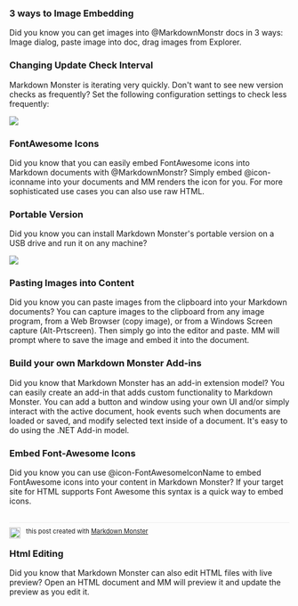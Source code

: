 ### 3 ways to Image Embedding
Did you know you can get images into @MarkdownMonstr docs in 3 ways: Image dialog, paste image into doc, drag images from Explorer.

### Changing Update Check Interval
Markdown Monster is iterating very quickly. Don't want to see new version checks as frequently? Set the following configuration settings to check less frequently:

![](https://raw.githubusercontent.com/RickStrahl/MarkdownMonster/master/MarkdownMonsterWeb/Images/ScreenShots/UpdateFrequency.png)

### FontAwesome Icons
Did you know that you can easily embed FontAwesome icons into Markdown documents with @MarkdownMonstr? Simply embed @icon-iconname into your documents and MM renders the icon for you. For more sophisticated use cases you can also use raw HTML.

### Portable Version 
Did you know you can install Markdown Monster's portable version on a USB drive and run it on any machine?

![](https://raw.githubusercontent.com/RickStrahl/MarkdownMonster/master/MarkdownMonsterWeb/Images/ScreenShots/PortableVersionUSBFolder.png)

### Pasting Images into Content
Did you know you can paste images from the clipboard into your Markdown documents? You can capture images to the clipboard from any image program, from a Web Browser (copy image), or from a Windows Screen capture (Alt-Prtscreen). Then simply go into the editor and paste. MM will prompt where to save the image and embed it into the document.

### Build your own Markdown Monster Add-ins
Did you know that Markdown Monster has an add-in extension model? You can easily create an add-in that adds custom functionality to Markdown Monster. You can add a button and window using your own UI and/or simply interact with the active document, hook events such when documents are loaded or saved, and modify selected text inside of a document. It's easy to do using the .NET Add-in model.

### Embed Font-Awesome Icons
Did you know you can use @icon-FontAwesomeIconName to embed FontAwesome icons into your content in Markdown Monster? If your target site for HTML supports Font Awesome this syntax is a quick way to embed icons.

<div style="margin-top: 30px;font-size: 0.8em;
            border-top: 1px solid #eee;padding-top: 8px;">
    <img src="https://markdownmonster.west-wind.com/favicon.png"
         style="height: 20px;float: left; margin-right: 10px;"/>
    this post created with 
    <a href="https://markdownmonster.west-wind.com" 
       target="top">Markdown Monster</a> 
</div>

### Html Editing
Did you know that Markdown Monster can also edit HTML files with live preview? Open an HTML document and MM will preview it and update the preview as you edit it.
